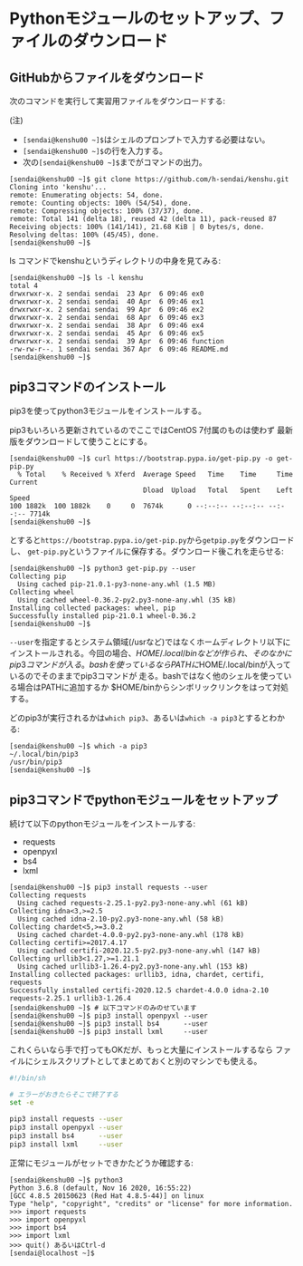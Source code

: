 # Pythonモジュールのセットアップ、ファイルのダウンロード

## GitHubからファイルをダウンロード

次のコマンドを実行して実習用ファイルをダウンロードする:

(注)
- ``[sendai@kenshu00 ~]$``はシェルのプロンプトで入力する必要はない。
- ``[sendai@kenshu00 ~]$``の行を入力する。
- 次の``[sendai@kenshu00 ~]$``までがコマンドの出力。

```console
[sendai@kenshu00 ~]$ git clone https://github.com/h-sendai/kenshu.git
Cloning into 'kenshu'...
remote: Enumerating objects: 54, done.
remote: Counting objects: 100% (54/54), done.
remote: Compressing objects: 100% (37/37), done.
remote: Total 141 (delta 18), reused 42 (delta 11), pack-reused 87
Receiving objects: 100% (141/141), 21.68 KiB | 0 bytes/s, done.
Resolving deltas: 100% (45/45), done.
[sendai@kenshu00 ~]$
```

ls コマンドでkenshuというディレクトリの中身を見てみる:

```console
[sendai@kenshu00 ~]$ ls -l kenshu
total 4
drwxrwxr-x. 2 sendai sendai  23 Apr  6 09:46 ex0
drwxrwxr-x. 2 sendai sendai  40 Apr  6 09:46 ex1
drwxrwxr-x. 2 sendai sendai  99 Apr  6 09:46 ex2
drwxrwxr-x. 2 sendai sendai  68 Apr  6 09:46 ex3
drwxrwxr-x. 2 sendai sendai  38 Apr  6 09:46 ex4
drwxrwxr-x. 2 sendai sendai  45 Apr  6 09:46 ex5
drwxrwxr-x. 2 sendai sendai  39 Apr  6 09:46 function
-rw-rw-r--. 1 sendai sendai 367 Apr  6 09:46 README.md
[sendai@kenshu00 ~]$
```

## pip3コマンドのインストール

pip3を使ってpython3モジュールをインストールする。

pip3もいろいろ更新されているのでここではCentOS 7付属のものは使わず
最新版をダウンロードして使うことにする。

```console
[sendai@kenshu00 ~]$ curl https://bootstrap.pypa.io/get-pip.py -o get-pip.py
  % Total    % Received % Xferd  Average Speed   Time    Time     Time  Current
                                 Dload  Upload   Total   Spent    Left  Speed
100 1882k  100 1882k    0     0  7674k      0 --:--:-- --:--:-- --:--:-- 7714k
[sendai@kenshu00 ~]$
```

とすると``https://bootstrap.pypa.io/get-pip.py``から``getpip.py``をダウンロードし、
``get-pip.py``というファイルに保存する。ダウンロード後これを走らせる:

```console
[sendai@kenshu00 ~]$ python3 get-pip.py --user
Collecting pip
  Using cached pip-21.0.1-py3-none-any.whl (1.5 MB)
Collecting wheel
  Using cached wheel-0.36.2-py2.py3-none-any.whl (35 kB)
Installing collected packages: wheel, pip
Successfully installed pip-21.0.1 wheel-0.36.2
[sendai@kenshu00 ~]$
```

``--user``を指定するとシステム領域(/usrなど)ではなくホームディレクトリ以下に
インストールされる。今回の場合、$HOME/.local/binなどが作られ、そのなかにpip3コマンドが入る。
bashを使っているならPATHに$HOME/.local/binが入っているのでそのままでpip3コマンドが
走る。bashではなく他のシェルを使っている場合はPATHに追加するか
$HOME/binからシンボリックリンクをはって対処する。

どのpip3が実行されるかは``which pip3``、あるいは``which -a pip3``とするとわかる:

```console
[sendai@kenshu00 ~]$ which -a pip3
~/.local/bin/pip3
/usr/bin/pip3
[sendai@kenshu00 ~]$
```

## pip3コマンドでpythonモジュールをセットアップ

続けて以下のpythonモジュールをインストールする:

- requests
- openpyxl
- bs4
- lxml

```console
[sendai@kenshu00 ~]$ pip3 install requests --user
Collecting requests
  Using cached requests-2.25.1-py2.py3-none-any.whl (61 kB)
Collecting idna<3,>=2.5
  Using cached idna-2.10-py2.py3-none-any.whl (58 kB)
Collecting chardet<5,>=3.0.2
  Using cached chardet-4.0.0-py2.py3-none-any.whl (178 kB)
Collecting certifi>=2017.4.17
  Using cached certifi-2020.12.5-py2.py3-none-any.whl (147 kB)
Collecting urllib3<1.27,>=1.21.1
  Using cached urllib3-1.26.4-py2.py3-none-any.whl (153 kB)
Installing collected packages: urllib3, idna, chardet, certifi, requests
Successfully installed certifi-2020.12.5 chardet-4.0.0 idna-2.10 requests-2.25.1 urllib3-1.26.4
[sendai@kenshu00 ~]$ # 以下コマンドのみのせています
[sendai@kenshu00 ~]$ pip3 install openpyxl --user
[sendai@kenshu00 ~]$ pip3 install bs4      --user
[sendai@kenshu00 ~]$ pip3 install lxml     --user
```

これくらいなら手で打ってもOKだが、もっと大量にインストールするなら
ファイルにシェルスクリプトとしてまとめておくと別のマシンでも使える。

```bash
#!/bin/sh

# エラーがおきたらそこで終了する
set -e 

pip3 install requests --user
pip3 install openpyxl --user
pip3 install bs4      --user
pip3 install lxml     --user
```

正常にモジュールがセットできかたどうか確認する:

```
[sendai@kenshu00 ~]$ python3
Python 3.6.8 (default, Nov 16 2020, 16:55:22)
[GCC 4.8.5 20150623 (Red Hat 4.8.5-44)] on linux
Type "help", "copyright", "credits" or "license" for more information.
>>> import requests
>>> import openpyxl
>>> import bs4
>>> import lxml
>>> quit() あるいはCtrl-d
[sendai@localhost ~]$
```

